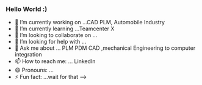 ### Hello World :)
<!--comment-->


- 🔭 I’m currently working on ...CAD PLM, Automobile Industry
- 🌱 I’m currently learning ...Teamcenter X
- 👯 I’m looking to collaborate on ...
- 🤔 I’m looking for help with ...
- 💬 Ask me about ... PLM PDM CAD ,mechanical Engineering to computer integration
- 📫 How to reach me: ... LinkedIn
- 😄 Pronouns: ...
- ⚡ Fun fact: ...wait for that
-->
